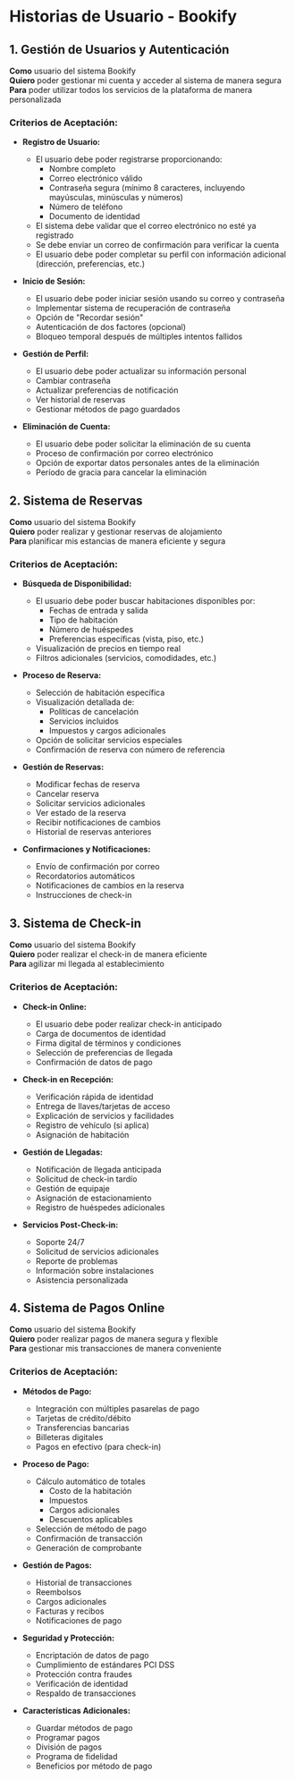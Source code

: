 # Historias de Usuario - Bookify

## 1. Gestión de Usuarios y Autenticación

**Como** usuario del sistema Bookify  
**Quiero** poder gestionar mi cuenta y acceder al sistema de manera segura  
**Para** poder utilizar todos los servicios de la plataforma de manera personalizada

### Criterios de Aceptación:
- **Registro de Usuario:**
  - El usuario debe poder registrarse proporcionando:
    - Nombre completo
    - Correo electrónico válido
    - Contraseña segura (mínimo 8 caracteres, incluyendo mayúsculas, minúsculas y números)
    - Número de teléfono
    - Documento de identidad
  - El sistema debe validar que el correo electrónico no esté ya registrado
  - Se debe enviar un correo de confirmación para verificar la cuenta
  - El usuario debe poder completar su perfil con información adicional (dirección, preferencias, etc.)

- **Inicio de Sesión:**
  - El usuario debe poder iniciar sesión usando su correo y contraseña
  - Implementar sistema de recuperación de contraseña
  - Opción de "Recordar sesión"
  - Autenticación de dos factores (opcional)
  - Bloqueo temporal después de múltiples intentos fallidos

- **Gestión de Perfil:**
  - El usuario debe poder actualizar su información personal
  - Cambiar contraseña
  - Actualizar preferencias de notificación
  - Ver historial de reservas
  - Gestionar métodos de pago guardados

- **Eliminación de Cuenta:**
  - El usuario debe poder solicitar la eliminación de su cuenta
  - Proceso de confirmación por correo electrónico
  - Opción de exportar datos personales antes de la eliminación
  - Período de gracia para cancelar la eliminación

## 2. Sistema de Reservas

**Como** usuario del sistema Bookify  
**Quiero** poder realizar y gestionar reservas de alojamiento  
**Para** planificar mis estancias de manera eficiente y segura

### Criterios de Aceptación:
- **Búsqueda de Disponibilidad:**
  - El usuario debe poder buscar habitaciones disponibles por:
    - Fechas de entrada y salida
    - Tipo de habitación
    - Número de huéspedes
    - Preferencias específicas (vista, piso, etc.)
  - Visualización de precios en tiempo real
  - Filtros adicionales (servicios, comodidades, etc.)

- **Proceso de Reserva:**
  - Selección de habitación específica
  - Visualización detallada de:
    - Políticas de cancelación
    - Servicios incluidos
    - Impuestos y cargos adicionales
  - Opción de solicitar servicios especiales
  - Confirmación de reserva con número de referencia

- **Gestión de Reservas:**
  - Modificar fechas de reserva
  - Cancelar reserva
  - Solicitar servicios adicionales
  - Ver estado de la reserva
  - Recibir notificaciones de cambios
  - Historial de reservas anteriores

- **Confirmaciones y Notificaciones:**
  - Envío de confirmación por correo
  - Recordatorios automáticos
  - Notificaciones de cambios en la reserva
  - Instrucciones de check-in

## 3. Sistema de Check-in

**Como** usuario del sistema Bookify  
**Quiero** poder realizar el check-in de manera eficiente  
**Para** agilizar mi llegada al establecimiento

### Criterios de Aceptación:
- **Check-in Online:**
  - El usuario debe poder realizar check-in anticipado
  - Carga de documentos de identidad
  - Firma digital de términos y condiciones
  - Selección de preferencias de llegada
  - Confirmación de datos de pago

- **Check-in en Recepción:**
  - Verificación rápida de identidad
  - Entrega de llaves/tarjetas de acceso
  - Explicación de servicios y facilidades
  - Registro de vehículo (si aplica)
  - Asignación de habitación

- **Gestión de Llegadas:**
  - Notificación de llegada anticipada
  - Solicitud de check-in tardío
  - Gestión de equipaje
  - Asignación de estacionamiento
  - Registro de huéspedes adicionales

- **Servicios Post-Check-in:**
  - Soporte 24/7
  - Solicitud de servicios adicionales
  - Reporte de problemas
  - Información sobre instalaciones
  - Asistencia personalizada

## 4. Sistema de Pagos Online

**Como** usuario del sistema Bookify  
**Quiero** poder realizar pagos de manera segura y flexible  
**Para** gestionar mis transacciones de manera conveniente

### Criterios de Aceptación:
- **Métodos de Pago:**
  - Integración con múltiples pasarelas de pago
  - Tarjetas de crédito/débito
  - Transferencias bancarias
  - Billeteras digitales
  - Pagos en efectivo (para check-in)

- **Proceso de Pago:**
  - Cálculo automático de totales
    - Costo de la habitación
    - Impuestos
    - Cargos adicionales
    - Descuentos aplicables
  - Selección de método de pago
  - Confirmación de transacción
  - Generación de comprobante

- **Gestión de Pagos:**
  - Historial de transacciones
  - Reembolsos
  - Cargos adicionales
  - Facturas y recibos
  - Notificaciones de pago

- **Seguridad y Protección:**
  - Encriptación de datos de pago
  - Cumplimiento de estándares PCI DSS
  - Protección contra fraudes
  - Verificación de identidad
  - Respaldo de transacciones

- **Características Adicionales:**
  - Guardar métodos de pago
  - Programar pagos
  - División de pagos
  - Programa de fidelidad
  - Beneficios por método de pago 
